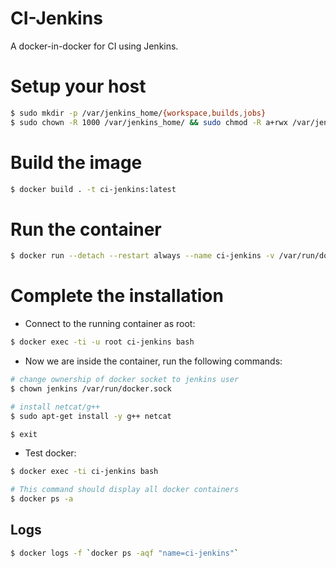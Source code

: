 # CI-Jenkins

A docker-in-docker for CI using Jenkins.

# Setup your host

```bash
$ sudo mkdir -p /var/jenkins_home/{workspace,builds,jobs}
$ sudo chown -R 1000 /var/jenkins_home/ && sudo chmod -R a+rwx /var/jenkins_home/
```

# Build the image

```bash
$ docker build . -t ci-jenkins:latest
```

# Run the container

```bash
$ docker run --detach --restart always --name ci-jenkins -v /var/run/docker.sock:/var/run/docker.sock -v jenkins_home:/var/jenkins_home -p 8080:8080 -p 50000:50000 ci-jenkins
```

# Complete the installation

- Connect to the running container as root:

```bash
$ docker exec -ti -u root ci-jenkins bash
```

- Now we are inside the container, run the following commands:

```bash
# change ownership of docker socket to jenkins user
$ chown jenkins /var/run/docker.sock

# install netcat/g++
$ sudo apt-get install -y g++ netcat

$ exit
```

- Test docker:

```bash
$ docker exec -ti ci-jenkins bash

# This command should display all docker containers
$ docker ps -a
```

## Logs

```bash
$ docker logs -f `docker ps -aqf "name=ci-jenkins"`
```

